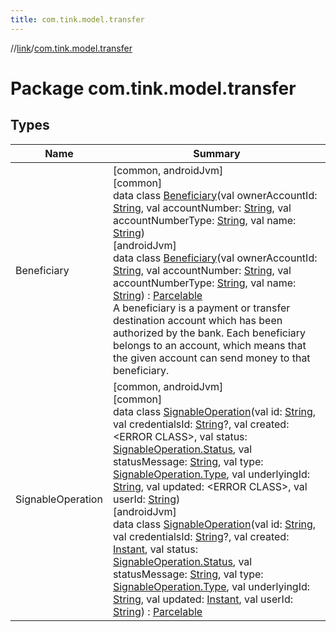 ```yaml
---
title: com.tink.model.transfer
---
```

//[link](../../index.html)/[com.tink.model.transfer](index.html)



# Package com.tink.model.transfer



## Types


| Name | Summary |
|---|---|
| Beneficiary | [common, androidJvm]<br>[common]<br>data class [Beneficiary]([common]-beneficiary/index.html)(val ownerAccountId: [String](https://kotlinlang.org/api/latest/jvm/stdlib/kotlin/-string/index.html), val accountNumber: [String](https://kotlinlang.org/api/latest/jvm/stdlib/kotlin/-string/index.html), val accountNumberType: [String](https://kotlinlang.org/api/latest/jvm/stdlib/kotlin/-string/index.html), val name: [String](https://kotlinlang.org/api/latest/jvm/stdlib/kotlin/-string/index.html))<br>[androidJvm]<br>data class [Beneficiary]([android-jvm]-beneficiary/index.html)(val ownerAccountId: [String](https://kotlinlang.org/api/latest/jvm/stdlib/kotlin/-string/index.html), val accountNumber: [String](https://kotlinlang.org/api/latest/jvm/stdlib/kotlin/-string/index.html), val accountNumberType: [String](https://kotlinlang.org/api/latest/jvm/stdlib/kotlin/-string/index.html), val name: [String](https://kotlinlang.org/api/latest/jvm/stdlib/kotlin/-string/index.html)) : [Parcelable](https://developer.android.com/reference/kotlin/android/os/Parcelable.html)<br>A beneficiary is a payment or transfer destination account which has been authorized by the bank. Each beneficiary belongs to an account, which means that the given account can send money to that beneficiary. |
| SignableOperation | [common, androidJvm]<br>[common]<br>data class [SignableOperation]([common]-signable-operation/index.html)(val id: [String](https://kotlinlang.org/api/latest/jvm/stdlib/kotlin/-string/index.html), val credentialsId: [String](https://kotlinlang.org/api/latest/jvm/stdlib/kotlin/-string/index.html)?, val created: &lt;ERROR CLASS&gt;, val status: [SignableOperation.Status]([common]-signable-operation/-status/index.html), val statusMessage: [String](https://kotlinlang.org/api/latest/jvm/stdlib/kotlin/-string/index.html), val type: [SignableOperation.Type]([common]-signable-operation/-type/index.html), val underlyingId: [String](https://kotlinlang.org/api/latest/jvm/stdlib/kotlin/-string/index.html), val updated: &lt;ERROR CLASS&gt;, val userId: [String](https://kotlinlang.org/api/latest/jvm/stdlib/kotlin/-string/index.html))<br>[androidJvm]<br>data class [SignableOperation]([android-jvm]-signable-operation/index.html)(val id: [String](https://kotlinlang.org/api/latest/jvm/stdlib/kotlin/-string/index.html), val credentialsId: [String](https://kotlinlang.org/api/latest/jvm/stdlib/kotlin/-string/index.html)?, val created: [Instant](https://developer.android.com/reference/kotlin/java/time/Instant.html), val status: [SignableOperation.Status]([android-jvm]-signable-operation/-status/index.html), val statusMessage: [String](https://kotlinlang.org/api/latest/jvm/stdlib/kotlin/-string/index.html), val type: [SignableOperation.Type]([android-jvm]-signable-operation/-type/index.html), val underlyingId: [String](https://kotlinlang.org/api/latest/jvm/stdlib/kotlin/-string/index.html), val updated: [Instant](https://developer.android.com/reference/kotlin/java/time/Instant.html), val userId: [String](https://kotlinlang.org/api/latest/jvm/stdlib/kotlin/-string/index.html)) : [Parcelable](https://developer.android.com/reference/kotlin/android/os/Parcelable.html) |

